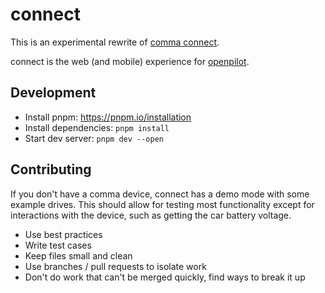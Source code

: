 # connect

This is an experimental rewrite of [comma connect](https://github.com/commaai/connect).

connect is the web (and mobile) experience for [openpilot](https://github.com/commaai/openpilot).

## Development

- Install pnpm: https://pnpm.io/installation
- Install dependencies: `pnpm install`
- Start dev server: `pnpm dev --open`

## Contributing

If you don't have a comma device, connect has a demo mode with some example drives. This should allow for testing most functionality except for interactions with the device, such as getting the car battery voltage.

- Use best practices
- Write test cases
- Keep files small and clean
- Use branches / pull requests to isolate work
- Don't do work that can't be merged quickly, find ways to break it up
